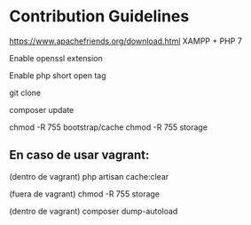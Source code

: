 # Contribution Guidelines

https://www.apachefriends.org/download.html   XAMPP + PHP 7

Enable openssl extension

Enable php short open tag

git clone

composer update

chmod -R 755 bootstrap/cache
chmod -R 755 storage

## En caso de usar vagrant:

(dentro de vagrant) php artisan cache:clear

(fuera de vagrant) chmod -R 755 storage

(dentro de vagrant) composer dump-autoload
